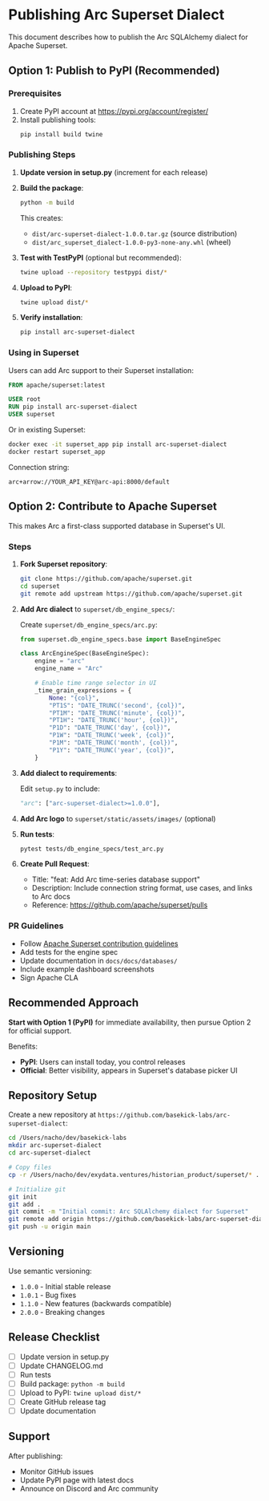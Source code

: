 # Publishing Arc Superset Dialect

This document describes how to publish the Arc SQLAlchemy dialect for Apache Superset.

## Option 1: Publish to PyPI (Recommended)

### Prerequisites

1. Create PyPI account at https://pypi.org/account/register/
2. Install publishing tools:
   ```bash
   pip install build twine
   ```

### Publishing Steps

1. **Update version in setup.py** (increment for each release)

2. **Build the package**:
   ```bash
   python -m build
   ```

   This creates:
   - `dist/arc-superset-dialect-1.0.0.tar.gz` (source distribution)
   - `dist/arc_superset_dialect-1.0.0-py3-none-any.whl` (wheel)

3. **Test with TestPyPI** (optional but recommended):
   ```bash
   twine upload --repository testpypi dist/*
   ```

4. **Upload to PyPI**:
   ```bash
   twine upload dist/*
   ```

5. **Verify installation**:
   ```bash
   pip install arc-superset-dialect
   ```

### Using in Superset

Users can add Arc support to their Superset installation:

```dockerfile
FROM apache/superset:latest

USER root
RUN pip install arc-superset-dialect
USER superset
```

Or in existing Superset:
```bash
docker exec -it superset_app pip install arc-superset-dialect
docker restart superset_app
```

Connection string:
```
arc+arrow://YOUR_API_KEY@arc-api:8000/default
```

## Option 2: Contribute to Apache Superset

This makes Arc a first-class supported database in Superset's UI.

### Steps

1. **Fork Superset repository**:
   ```bash
   git clone https://github.com/apache/superset.git
   cd superset
   git remote add upstream https://github.com/apache/superset.git
   ```

2. **Add Arc dialect** to `superset/db_engine_specs/`:

   Create `superset/db_engine_specs/arc.py`:
   ```python
   from superset.db_engine_specs.base import BaseEngineSpec

   class ArcEngineSpec(BaseEngineSpec):
       engine = "arc"
       engine_name = "Arc"

       # Enable time range selector in UI
       _time_grain_expressions = {
           None: "{col}",
           "PT1S": "DATE_TRUNC('second', {col})",
           "PT1M": "DATE_TRUNC('minute', {col})",
           "PT1H": "DATE_TRUNC('hour', {col})",
           "P1D": "DATE_TRUNC('day', {col})",
           "P1W": "DATE_TRUNC('week', {col})",
           "P1M": "DATE_TRUNC('month', {col})",
           "P1Y": "DATE_TRUNC('year', {col})",
       }
   ```

3. **Add dialect to requirements**:

   Edit `setup.py` to include:
   ```python
   "arc": ["arc-superset-dialect>=1.0.0"],
   ```

4. **Add Arc logo** to `superset/static/assets/images/` (optional)

5. **Run tests**:
   ```bash
   pytest tests/db_engine_specs/test_arc.py
   ```

6. **Create Pull Request**:
   - Title: "feat: Add Arc time-series database support"
   - Description: Include connection string format, use cases, and links to Arc docs
   - Reference: https://github.com/apache/superset/pulls

### PR Guidelines

- Follow [Apache Superset contribution guidelines](https://github.com/apache/superset/blob/master/CONTRIBUTING.md)
- Add tests for the engine spec
- Update documentation in `docs/docs/databases/`
- Include example dashboard screenshots
- Sign Apache CLA

## Recommended Approach

**Start with Option 1 (PyPI)** for immediate availability, then pursue Option 2 for official support.

Benefits:
- **PyPI**: Users can install today, you control releases
- **Official**: Better visibility, appears in Superset's database picker UI

## Repository Setup

Create a new repository at `https://github.com/basekick-labs/arc-superset-dialect`:

```bash
cd /Users/nacho/dev/basekick-labs
mkdir arc-superset-dialect
cd arc-superset-dialect

# Copy files
cp -r /Users/nacho/dev/exydata.ventures/historian_product/superset/* .

# Initialize git
git init
git add .
git commit -m "Initial commit: Arc SQLAlchemy dialect for Superset"
git remote add origin https://github.com/basekick-labs/arc-superset-dialect.git
git push -u origin main
```

## Versioning

Use semantic versioning:
- `1.0.0` - Initial stable release
- `1.0.1` - Bug fixes
- `1.1.0` - New features (backwards compatible)
- `2.0.0` - Breaking changes

## Release Checklist

- [ ] Update version in setup.py
- [ ] Update CHANGELOG.md
- [ ] Run tests
- [ ] Build package: `python -m build`
- [ ] Upload to PyPI: `twine upload dist/*`
- [ ] Create GitHub release tag
- [ ] Update documentation

## Support

After publishing:
- Monitor GitHub issues
- Update PyPI page with latest docs
- Announce on Discord and Arc community
